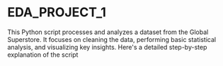 # EDA_PROJECT_1
This Python script processes and analyzes a dataset from the Global Superstore. It focuses on cleaning the data, performing basic statistical analysis, and visualizing key insights. Here's a detailed step-by-step explanation of the script
